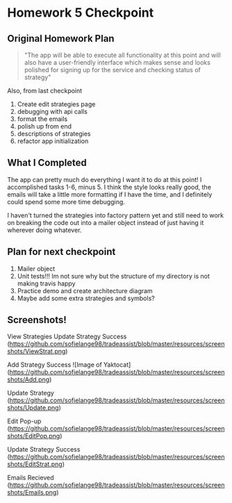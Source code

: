 # Homework 5 Checkpoint

## Original Homework Plan

> "The app will be able to execute all functionality at this point and will also have a user-friendly interface which makes sense and looks polished for signing up for the service and checking status of strategy"

Also, from last checkpoint
1. Create edit strategies page
2. debugging with api calls
3. format the emails
4. polish up from end
5. descriptions of strategies
6. refactor app initialization

## What I Completed

The app can pretty much do everything I want it to do at this point! 
I accomplished tasks 1-6, minus 5. I think the style looks really good, the emails will take a little more formatting if I have the time, and I definitely could spend some more time debugging. 

I haven't turned the strategies into factory pattern yet and still need to work on breaking the code out into a mailer object instead of just having it wherever doing whatever. 

## Plan for next checkpoint

1. Mailer object
2. Unit tests!!! Im not sure why but the structure of my directory is not making travis happy
3. Practice demo and create architecture diagram 
4. Maybe add some extra strategies and symbols?

## Screenshots!

View Strategies
Update Strategy Success
(https://github.com/sofielange98/tradeassist/blob/master/resources/screenshots/ViewStrat.png)

Add Strategy Success
![Image of Yaktocat]
(https://github.com/sofielange98/tradeassist/blob/master/resources/screenshots/Add.png)

Update Strategy
(https://github.com/sofielange98/tradeassist/blob/master/resources/screenshots/Update.png)

Edit Pop-up
(https://github.com/sofielange98/tradeassist/blob/master/resources/screenshots/EditPop.png)

Update Strategy Success
(https://github.com/sofielange98/tradeassist/blob/master/resources/screenshots/EditStrat.png)

Emails Recieved
(https://github.com/sofielange98/tradeassist/blob/master/resources/screenshots/Emails.png)





